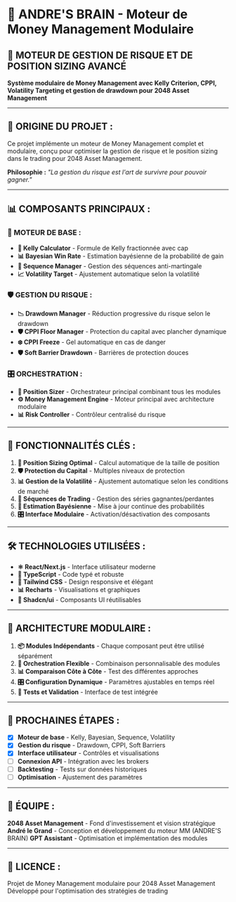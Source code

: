# 🧠 ANDRE'S BRAIN - Moteur de Money Management Modulaire

## 🎯 **MOTEUR DE GESTION DE RISQUE ET DE POSITION SIZING AVANCÉ**

**Système modulaire de Money Management avec Kelly Criterion, CPPI, Volatility Targeting et gestion de drawdown pour 2048 Asset Management**

---

## 🌟 **ORIGINE DU PROJET :**

Ce projet implémente un moteur de Money Management complet et modulaire, conçu pour optimiser la gestion de risque et le position sizing dans le trading pour 2048 Asset Management.

**Philosophie :** *"La gestion du risque est l'art de survivre pour pouvoir gagner."*

---

## 📊 **COMPOSANTS PRINCIPAUX :**

### **🧮 MOTEUR DE BASE :**
- **🎯 Kelly Calculator** - Formule de Kelly fractionnée avec cap
- **📊 Bayesian Win Rate** - Estimation bayésienne de la probabilité de gain
- **🔄 Sequence Manager** - Gestion des séquences anti-martingale
- **📈 Volatility Target** - Ajustement automatique selon la volatilité

### **🛡️ GESTION DU RISQUE :**
- **📉 Drawdown Manager** - Réduction progressive du risque selon le drawdown
- **🛡️ CPPI Floor Manager** - Protection du capital avec plancher dynamique
- **❄️ CPPI Freeze** - Gel automatique en cas de danger
- **🛡️ Soft Barrier Drawdown** - Barrières de protection douces

### **🎛️ ORCHESTRATION :**
- **🎯 Position Sizer** - Orchestrateur principal combinant tous les modules
- **⚙️ Money Management Engine** - Moteur principal avec architecture modulaire
- **📊 Risk Controller** - Contrôleur centralisé du risque

---

## 🚀 **FONCTIONNALITÉS CLÉS :**

1. **🎯 Position Sizing Optimal** - Calcul automatique de la taille de position
2. **🛡️ Protection du Capital** - Multiples niveaux de protection
3. **📊 Gestion de la Volatilité** - Ajustement automatique selon les conditions de marché
4. **🔄 Séquences de Trading** - Gestion des séries gagnantes/perdantes
5. **🧮 Estimation Bayésienne** - Mise à jour continue des probabilités
6. **🎛️ Interface Modulaire** - Activation/désactivation des composants

---

## 🛠️ **TECHNOLOGIES UTILISÉES :**

- **⚛️ React/Next.js** - Interface utilisateur moderne
- **🔷 TypeScript** - Code typé et robuste
- **🎨 Tailwind CSS** - Design responsive et élégant
- **📊 Recharts** - Visualisations et graphiques
- **🎯 Shadcn/ui** - Composants UI réutilisables

---

## 🔄 **ARCHITECTURE MODULAIRE :**

1. **📦 Modules Indépendants** - Chaque composant peut être utilisé séparément
2. **🔗 Orchestration Flexible** - Combinaison personnalisable des modules
3. **📊 Comparaison Côte à Côte** - Test des différentes approches
4. **🎛️ Configuration Dynamique** - Paramètres ajustables en temps réel
5. **🧪 Tests et Validation** - Interface de test intégrée

---

## 🎯 **PROCHAINES ÉTAPES :**

- [x] **Moteur de base** - Kelly, Bayesian, Sequence, Volatility
- [x] **Gestion du risque** - Drawdown, CPPI, Soft Barriers
- [x] **Interface utilisateur** - Contrôles et visualisations
- [ ] **Connexion API** - Intégration avec les brokers
- [ ] **Backtesting** - Tests sur données historiques
- [ ] **Optimisation** - Ajustement des paramètres

---

## 💪 **ÉQUIPE :**

**2048 Asset Management** - Fond d'investissement et vision stratégique
**André le Grand** - Conception et développement du moteur MM (ANDRE'S BRAIN)
**GPT Assistant** - Optimisation et implémentation des modules

---

## 📝 **LICENCE :**

Projet de Money Management modulaire pour 2048 Asset Management
Développé pour l'optimisation des stratégies de trading
